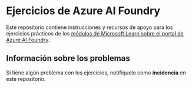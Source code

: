 # Ejercicios de Azure AI Foundry

Este repositorio contiene instrucciones y recursos de apoyo para los ejercicios prácticos de los [módulos de Microsoft Learn sobre el portal de Azure AI Foundry](https://learn.microsoft.com/en-us/training/paths/create-custom-copilots-ai-studio/).

## Información sobre los problemas

Si tiene algún problema con los ejercicios, notifíquelo como **incidencia** en este repositorio.
